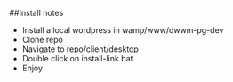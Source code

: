 ##Install notes

- Install a local wordpress in wamp/www/dwwm-pg-dev
- Clone repo
- Navigate to repo/client/desktop
- Double click on install-link.bat
- Enjoy
